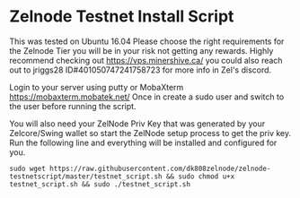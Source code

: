 # Zelnode Testnet Install Script

This was tested on Ubuntu 16.04
Please choose the right requirements for the Zelnode Tier you will be in your risk not getting any rewards. Highly recommend checking out https://vps.minershive.ca/ you could also reach out to 
jriggs28 ID#401050747241758723 for more info in Zel's discord.

Login to your server using putty or MobaXterm https://mobaxterm.mobatek.net/ 
Once in create a sudo user and switch to the user before running the script. 

You will also need your ZelNode Priv Key that was generated by your Zelcore/Swing wallet so start the ZelNode setup process to get the priv key. Run the following line and everything will be installed and configured for you.

```
sudo wget https://raw.githubusercontent.com/dk808zelnode/zelnode-testnetscript/master/testnet_script.sh && sudo chmod u+x testnet_script.sh && sudo ./testnet_script.sh
```
